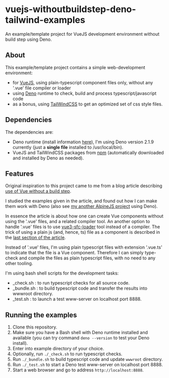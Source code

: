 
# vuejs-withoutbuildstep-deno-tailwind-examples
An example/template project for VueJS development environment without build step using Deno.

## About

This example/template project contains a simple web-development environment:

- for [VueJS](https://vuejs.org/), using plain-typescript component files only, without any '.vue' file compiler or loader
- using [Deno](https://deno.com/) runtime to check, build and process typescript/javascript code
- as a bonus, using [TailWindCSS](https://tailwindcss.com/) to get an optimized set of css style files.

## Dependencies

The dependencies are:

- Deno runtime (install information [here](https://docs.deno.com/runtime/getting_started/installation/)), I'm using Deno version 2.1.9 currently (just a **single file** installed to /usr/local/bin).
- VueJS and TailWindCSS packages from [npm](https://www.npmjs.com/) (automatically downloaded and installed by Deno as needed).

## Features

Original inspiration to this project came to me from a blog article describing [use of Vue without a build step](https://krowemoh.com/devlog/using-vue-without-a-build-step.html).

I studied the examples given in the article, and found out how I can make them work with Deno (also see [my another AlpineJS project](https://github.com/thassin/alpinejs-component-deno-tailwind-examples) using Deno).

In essence the article is about how one can create Vue components without using the '.vue' files, and a related compiler tool.
An another option to handle '.vue' files is to use [vue3-sfc-loader](https://github.com/FranckFreiburger/vue3-sfc-loader) tool instead of a compiler.
The trick of using a plain js (and, hence, ts) file as a component is described in the [last section of the article](https://krowemoh.com/devlog/using-vue-without-a-build-step.html#13).

Instead of '.vue' files, I'm using plain typescript files with extension '.vue.ts' to indicate that the file is a Vue component.
Therefore I can simply type-check and compile the files as plain typescript files, with no need to any other tooling.

I'm using bash shell scripts for the development tasks:

- _check.sh : to run typescript checks for all source code.
- _bundle.sh : to build typescript code and transfer the results into wwwroot directory.
- _test.sh : to launch a test www-server on localhost port 8888.

## Running the examples

1. Clone this repository.
2. Make sure you have a Bash shell with Deno runtime installed and available (you can try command `deno --version` to test your Deno install).
3. Enter into example directory of your choice.
4. Optionally, run `./_check.sh` to run typescript checks.
5. Run `./_bundle.sh` to build typescript code and update `wwwroot` directory.
6. Run `./_test.sh` to start a Deno test www-server on localhost port 8888.
7. Start a web browser and go to address `http://localhost:8888`.

